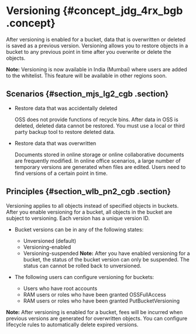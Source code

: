 # Versioning {#concept_jdg_4rx_bgb .concept}

After versioning is enabled for a bucket, data that is overwritten or deleted is saved as a previous version. Versioning allows you to restore objects in a bucket to any previous point in time after you overwrite or delete the objects.

**Note:** Versioning is now available in India \(Mumbai\) where users are added to the whitelist. This feature will be available in other regions soon.

## Scenarios {#section_mjs_lg2_cgb .section}

-   Restore data that was accidentally deleted

    OSS does not provide functions of recycle bins. After data in OSS is deleted, deleted data cannot be restored. You must use a local or third party backup tool to restore deleted data.

-   Restore data that was overwritten

    Documents stored in online storage or online collaborative documents are frequently modified. In online office scenarios, a large number of temporary versions are generated when files are edited. Users need to find versions of a certain point in time.


## Principles {#section_wlb_pn2_cgb .section}

Versioning applies to all objects instead of specified objects in buckets. After you enable versioning for a bucket, all objects in the bucket are subject to versioning. Each version has a unique version ID.

-   Bucket versions can be in any of the following states:

    -   Unversioned \(default\)
    -   Versioning-enabled
    -   Versioning-suspended
    **Note:** After you have enabled versioning for a bucket, the status of the bucket version can only be suspended. The status can cannot be rolled back to unversioned.

-   The following users can configure versioning for buckets:
    -   Users who have root accounts
    -   RAM users or roles who have been granted OSSFullAccess
    -   RAM users or roles who have been granted PutBucketVersioning

**Note:** After versioning is enabled for a bucket, fees will be incurred when previous versions are generated for overwritten objects. You can configure lifecycle rules to automatically delete expired versions.

